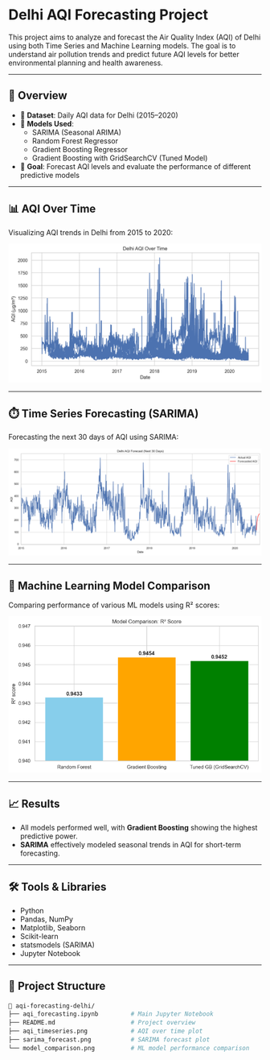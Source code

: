# Delhi AQI Forecasting Project

This project aims to analyze and forecast the Air Quality Index (AQI) of Delhi using both Time Series and Machine Learning models. The goal is to understand air pollution trends and predict future AQI levels for better environmental planning and health awareness.

---

## 📌 Overview

- 📅 **Dataset**: Daily AQI data for Delhi (2015–2020)
- 🧠 **Models Used**:
  - SARIMA (Seasonal ARIMA)
  - Random Forest Regressor
  - Gradient Boosting Regressor
  - Gradient Boosting with GridSearchCV (Tuned Model)
- 🎯 **Goal**: Forecast AQI levels and evaluate the performance of different predictive models

---

## 📊 AQI Over Time

Visualizing AQI trends in Delhi from 2015 to 2020:

![Delhi AQI Over Time](aqi_timeseries.png)

---

## ⏱️ Time Series Forecasting (SARIMA)

Forecasting the next 30 days of AQI using SARIMA:

![SARIMA Forecast](sarima_forecast.png)

---

## 🤖 Machine Learning Model Comparison

Comparing performance of various ML models using R² scores:

![Model Comparison](model_comparison.png)

---

## 📈 Results

- All models performed well, with **Gradient Boosting** showing the highest predictive power.
- **SARIMA** effectively modeled seasonal trends in AQI for short-term forecasting.

---

## 🛠️ Tools & Libraries

- Python  
- Pandas, NumPy  
- Matplotlib, Seaborn  
- Scikit-learn  
- statsmodels (SARIMA)  
- Jupyter Notebook  

---

## 📂 Project Structure

```bash
📁 aqi-forecasting-delhi/
├── aqi_forecasting.ipynb         # Main Jupyter Notebook
├── README.md                     # Project overview
├── aqi_timeseries.png            # AQI over time plot
├── sarima_forecast.png           # SARIMA forecast plot
└── model_comparison.png          # ML model performance comparison
